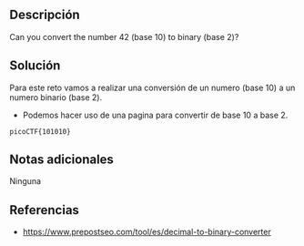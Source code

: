 ## **Descripción**
Can you convert the number 42 (base 10) to binary (base 2)?

## **Solución** 
Para este reto vamos a realizar una conversión de un numero (base 10) a un numero binario (base 2).
- Podemos hacer uso de una pagina para convertir de base 10 a base 2.

```
picoCTF{101010}
```

## **Notas adicionales**
Ninguna

## **Referencias**
- https://www.prepostseo.com/tool/es/decimal-to-binary-converter